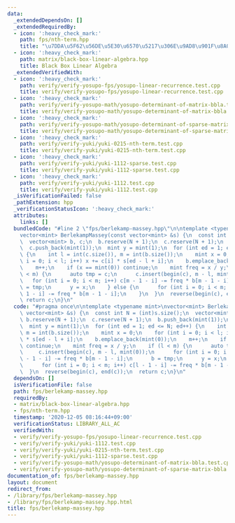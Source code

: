 ```yaml
---
data:
  _extendedDependsOn: []
  _extendedRequiredBy:
  - icon: ':heavy_check_mark:'
    path: fps/nth-term.hpp
    title: "\u7DDA\u5F62\u56DE\u5E30\u6570\u5217\u306E\u9AD8\u901F\u8A08\u7B97(Berlekamp-Massey/Bostan-Mori)"
  - icon: ':heavy_check_mark:'
    path: matrix/black-box-linear-algebra.hpp
    title: Black Box Linear Algebra
  _extendedVerifiedWith:
  - icon: ':heavy_check_mark:'
    path: verify/verify-yosupo-fps/yosupo-linear-recurrence.test.cpp
    title: verify/verify-yosupo-fps/yosupo-linear-recurrence.test.cpp
  - icon: ':heavy_check_mark:'
    path: verify/verify-yosupo-math/yosupo-determinant-of-matrix-bbla.test.cpp
    title: verify/verify-yosupo-math/yosupo-determinant-of-matrix-bbla.test.cpp
  - icon: ':heavy_check_mark:'
    path: verify/verify-yosupo-math/yosupo-determinant-of-sparse-matrix-bbla.test.cpp
    title: verify/verify-yosupo-math/yosupo-determinant-of-sparse-matrix-bbla.test.cpp
  - icon: ':heavy_check_mark:'
    path: verify/verify-yuki/yuki-0215-nth-term.test.cpp
    title: verify/verify-yuki/yuki-0215-nth-term.test.cpp
  - icon: ':heavy_check_mark:'
    path: verify/verify-yuki/yuki-1112-sparse.test.cpp
    title: verify/verify-yuki/yuki-1112-sparse.test.cpp
  - icon: ':heavy_check_mark:'
    path: verify/verify-yuki/yuki-1112.test.cpp
    title: verify/verify-yuki/yuki-1112.test.cpp
  _isVerificationFailed: false
  _pathExtension: hpp
  _verificationStatusIcon: ':heavy_check_mark:'
  attributes:
    links: []
  bundledCode: "#line 2 \"fps/berlekamp-massey.hpp\"\n\ntemplate <typename mint>\n\
    vector<mint> BerlekampMassey(const vector<mint> &s) {\n  const int N = (int)s.size();\n\
    \  vector<mint> b, c;\n  b.reserve(N + 1);\n  c.reserve(N + 1);\n  b.push_back(mint(1));\n\
    \  c.push_back(mint(1));\n  mint y = mint(1);\n  for (int ed = 1; ed <= N; ed++)\
    \ {\n    int l = int(c.size()), m = int(b.size());\n    mint x = 0;\n    for (int\
    \ i = 0; i < l; i++) x += c[i] * s[ed - l + i];\n    b.emplace_back(mint(0));\n\
    \    m++;\n    if (x == mint(0)) continue;\n    mint freq = x / y;\n    if (l\
    \ < m) {\n      auto tmp = c;\n      c.insert(begin(c), m - l, mint(0));\n   \
    \   for (int i = 0; i < m; i++) c[m - 1 - i] -= freq * b[m - 1 - i];\n      b\
    \ = tmp;\n      y = x;\n    } else {\n      for (int i = 0; i < m; i++) c[l -\
    \ 1 - i] -= freq * b[m - 1 - i];\n    }\n  }\n  reverse(begin(c), end(c));\n \
    \ return c;\n}\n"
  code: "#pragma once\n\ntemplate <typename mint>\nvector<mint> BerlekampMassey(const\
    \ vector<mint> &s) {\n  const int N = (int)s.size();\n  vector<mint> b, c;\n \
    \ b.reserve(N + 1);\n  c.reserve(N + 1);\n  b.push_back(mint(1));\n  c.push_back(mint(1));\n\
    \  mint y = mint(1);\n  for (int ed = 1; ed <= N; ed++) {\n    int l = int(c.size()),\
    \ m = int(b.size());\n    mint x = 0;\n    for (int i = 0; i < l; i++) x += c[i]\
    \ * s[ed - l + i];\n    b.emplace_back(mint(0));\n    m++;\n    if (x == mint(0))\
    \ continue;\n    mint freq = x / y;\n    if (l < m) {\n      auto tmp = c;\n \
    \     c.insert(begin(c), m - l, mint(0));\n      for (int i = 0; i < m; i++) c[m\
    \ - 1 - i] -= freq * b[m - 1 - i];\n      b = tmp;\n      y = x;\n    } else {\n\
    \      for (int i = 0; i < m; i++) c[l - 1 - i] -= freq * b[m - 1 - i];\n    }\n\
    \  }\n  reverse(begin(c), end(c));\n  return c;\n}\n"
  dependsOn: []
  isVerificationFile: false
  path: fps/berlekamp-massey.hpp
  requiredBy:
  - matrix/black-box-linear-algebra.hpp
  - fps/nth-term.hpp
  timestamp: '2020-12-05 08:16:44+09:00'
  verificationStatus: LIBRARY_ALL_AC
  verifiedWith:
  - verify/verify-yosupo-fps/yosupo-linear-recurrence.test.cpp
  - verify/verify-yuki/yuki-1112.test.cpp
  - verify/verify-yuki/yuki-0215-nth-term.test.cpp
  - verify/verify-yuki/yuki-1112-sparse.test.cpp
  - verify/verify-yosupo-math/yosupo-determinant-of-matrix-bbla.test.cpp
  - verify/verify-yosupo-math/yosupo-determinant-of-sparse-matrix-bbla.test.cpp
documentation_of: fps/berlekamp-massey.hpp
layout: document
redirect_from:
- /library/fps/berlekamp-massey.hpp
- /library/fps/berlekamp-massey.hpp.html
title: fps/berlekamp-massey.hpp
---
```

